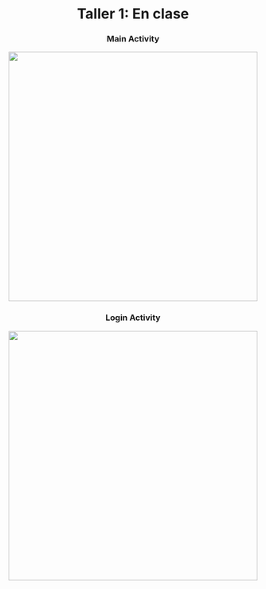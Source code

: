 <div align="center">
  <h1><strong>Taller 1: En clase</strong></h1>
</div>

<div align="center">
  <h3>Main Activity</h3>
  <img src="https://github.com/user-attachments/assets/51f6825c-86c6-4366-aa80-435c78eab037" width="500"/>
</div>

<div align="center">
  <h3>Login Activity</h3>
  <img src="https://github.com/user-attachments/assets/8d61b5bf-79d6-460d-b709-2cabaabd65a6" width="500"/>
</div>
